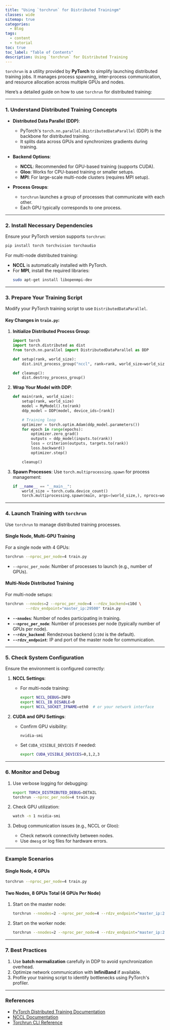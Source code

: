 ```yaml
---
title: "Using `torchrun` for Distributed Trainingm"
classes: wide
sitemap: true
categories:
  - Blog
tags:
  - content
  - tutorial
toc: true
toc_label: "Table of Contents"
description: Using `torchrun` for Distributed Training
---
```




`torchrun` is a utility provided by **PyTorch** to simplify launching distributed training jobs. It manages process spawning, inter-process communication, and resource allocation across multiple GPUs and nodes.

Here’s a detailed guide on how to use `torchrun` for distributed training:

---

### **1. Understand Distributed Training Concepts**
- **Distributed Data Parallel (DDP)**:
  - PyTorch's `torch.nn.parallel.DistributedDataParallel` (DDP) is the backbone for distributed training.
  - It splits data across GPUs and synchronizes gradients during training.

- **Backend Options**:
  - **NCCL**: Recommended for GPU-based training (supports CUDA).
  - **Gloo**: Works for CPU-based training or smaller setups.
  - **MPI**: For large-scale multi-node clusters (requires MPI setup).

- **Process Groups**:
  - `torchrun` launches a group of processes that communicate with each other.
  - Each GPU typically corresponds to one process.

---

### **2. Install Necessary Dependencies**
Ensure your PyTorch version supports `torchrun`:
```bash
pip install torch torchvision torchaudio
```

For multi-node distributed training:
- **NCCL** is automatically installed with PyTorch.
- For **MPI**, install the required libraries:
  ```bash
  sudo apt-get install libopenmpi-dev
  ```

---

### **3. Prepare Your Training Script**
Modify your PyTorch training script to use `DistributedDataParallel`.

#### Key Changes in `train.py`:
1. **Initialize Distributed Process Group**:
   ```python
   import torch
   import torch.distributed as dist
   from torch.nn.parallel import DistributedDataParallel as DDP

   def setup(rank, world_size):
       dist.init_process_group("nccl", rank=rank, world_size=world_size)

   def cleanup():
       dist.destroy_process_group()
   ```

2. **Wrap Your Model with DDP**:
   ```python
   def main(rank, world_size):
       setup(rank, world_size)
       model = MyModel().to(rank)
       ddp_model = DDP(model, device_ids=[rank])

       # Training loop
       optimizer = torch.optim.Adam(ddp_model.parameters())
       for epoch in range(epochs):
           optimizer.zero_grad()
           outputs = ddp_model(inputs.to(rank))
           loss = criterion(outputs, targets.to(rank))
           loss.backward()
           optimizer.step()

       cleanup()
   ```

3. **Spawn Processes**:
   Use `torch.multiprocessing.spawn` for process management:
   ```python
   if __name__ == "__main__":
       world_size = torch.cuda.device_count()
       torch.multiprocessing.spawn(main, args=(world_size,), nprocs=world_size, join=True)
   ```

---

### **4. Launch Training with `torchrun`**
Use `torchrun` to manage distributed training processes.

#### **Single Node, Multi-GPU Training**
For a single node with 4 GPUs:
```bash
torchrun --nproc_per_node=4 train.py
```

- `--nproc_per_node`: Number of processes to launch (e.g., number of GPUs).

#### **Multi-Node Distributed Training**
For multi-node setups:
```bash
torchrun --nnodes=2 --nproc_per_node=4 --rdzv_backend=c10d \
         --rdzv_endpoint="master_ip:29500" train.py
```

- **`--nnodes`**: Number of nodes participating in training.
- **`--nproc_per_node`**: Number of processes per node (typically number of GPUs per node).
- **`--rdzv_backend`**: Rendezvous backend (`c10d` is the default).
- **`--rdzv_endpoint`**: IP and port of the master node for communication.

---

### **5. Check System Configuration**
Ensure the environment is configured correctly:
1. **NCCL Settings**:
   - For multi-node training:
     ```bash
     export NCCL_DEBUG=INFO
     export NCCL_IB_DISABLE=0
     export NCCL_SOCKET_IFNAME=eth0  # or your network interface
     ```

2. **CUDA and GPU Settings**:
   - Confirm GPU visibility:
     ```bash
     nvidia-smi
     ```
   - Set `CUDA_VISIBLE_DEVICES` if needed:
     ```bash
     export CUDA_VISIBLE_DEVICES=0,1,2,3
     ```

---

### **6. Monitor and Debug**
1. Use verbose logging for debugging:
   ```bash
   export TORCH_DISTRIBUTED_DEBUG=DETAIL
   torchrun --nproc_per_node=4 train.py
   ```

2. Check GPU utilization:
   ```bash
   watch -n 1 nvidia-smi
   ```

3. Debug communication issues (e.g., NCCL or Gloo):
   - Check network connectivity between nodes.
   - Use `dmesg` or log files for hardware errors.

---

### **Example Scenarios**

#### **Single Node, 4 GPUs**
```bash
torchrun --nproc_per_node=4 train.py
```

#### **Two Nodes, 8 GPUs Total (4 GPUs Per Node)**
1. Start on the master node:
   ```bash
   torchrun --nnodes=2 --nproc_per_node=4 --rdzv_endpoint="master_ip:29500" train.py
   ```
2. Start on the worker node:
   ```bash
   torchrun --nnodes=2 --nproc_per_node=4 --rdzv_endpoint="master_ip:29500" train.py
   ```

---

### **7. Best Practices**
1. Use **batch normalization** carefully in DDP to avoid synchronization overhead.
2. Optimize network communication with **InfiniBand** if available.
3. Profile your training script to identify bottlenecks using PyTorch's profiler.

---

### **References**
- [PyTorch Distributed Training Documentation](https://pytorch.org/docs/stable/distributed.html)
- [NCCL Documentation](https://developer.nvidia.com/nccl)
- [Torchrun CLI Reference](https://pytorch.org/docs/stable/elastic/run.html)

